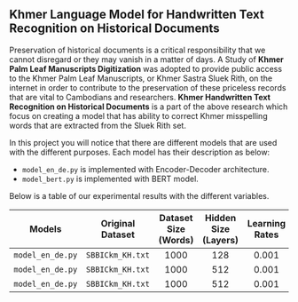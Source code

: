 ## **Khmer Language Model for Handwritten Text Recognition on Historical Documents**

Preservation of historical documents is a critical responsibility that we cannot disregard or they may vanish in a matter of days. A Study of **Khmer Palm Leaf Manuscripts Digitization** was adopted to provide public access to the Khmer Palm Leaf Manuscripts, or Khmer Sastra Sluek Rith, on the internet in order to contribute to the preservation of these priceless records that are vital to Cambodians and researchers. 
**Khmer Handwritten Text Recognition on Historical Documents** is a part of the above research which focus on creating a model that has ability to correct Khmer misspelling words that are extracted from the Sluek Rith set.

In this project you will notice that there are different models that are used with the different purposes. Each model has their description as below:
- `model_en_de.py` is implemented with Encoder-Decoder architecture.
- `model_bert.py` is implemented with BERT model.


Below is a table of our experimental results with the different variables.

|       Models       | Original Dataset |  Dataset Size (Words)  |  Hidden Size (Layers)  |  Learning Rates  |  Epoch Size  |  Accuracy (%)  |
|:------------------:|:----------------:|:----------------------:|:----------------------:|:----------------:|:------------:|:--------------:|
|  `model_en_de.py`  | `SBBICkm_KH.txt` |          1000          |          128           |      0.001       |     1000     |     82.70      |
|  `model_en_de.py`  | `SBBICkm_KH.txt` |          1000          |          512           |      0.001       |     1000     |     94.60      |
|  `model_en_de.py`  | `SBBICkm_KH.txt` |          1000          |          512           |      0.001       |     5000     |     98.10      |
